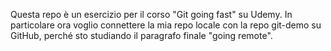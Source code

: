 Questa repo è un esercizio per il corso "Git going fast" su Udemy.
In particolare ora voglio connettere la mia repo locale con la repo git-demo su GitHub, perché sto studiando il
paragrafo finale "going remote".
